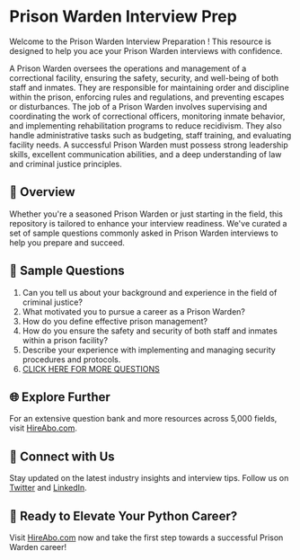 # Prison Warden Interview Prep

Welcome to the Prison Warden Interview Preparation ! This resource is designed to help you ace your Prison Warden interviews with confidence.

A Prison Warden oversees the operations and management of a correctional facility, ensuring the safety, security, and well-being of both staff and inmates. They are responsible for maintaining order and discipline within the prison, enforcing rules and regulations, and preventing escapes or disturbances. The job of a Prison Warden involves supervising and coordinating the work of correctional officers, monitoring inmate behavior, and implementing rehabilitation programs to reduce recidivism. They also handle administrative tasks such as budgeting, staff training, and evaluating facility needs. A successful Prison Warden must possess strong leadership skills, excellent communication abilities, and a deep understanding of law and criminal justice principles.

## 🚀 Overview

Whether you're a seasoned Prison Warden or just starting in the field, this repository is tailored to enhance your interview readiness. We've curated a set of sample questions commonly asked in Prison Warden interviews to help you prepare and succeed.

## 📝 Sample Questions

1. Can you tell us about your background and experience in the field of criminal justice?
2. What motivated you to pursue a career as a Prison Warden?
3. How do you define effective prison management?
4. How do you ensure the safety and security of both staff and inmates within a prison facility?
5. Describe your experience with implementing and managing security procedures and protocols.
6. [CLICK HERE FOR MORE QUESTIONS](https://hireabo.com/job/9_1_41/Prison%20Warden)

## 🌐 Explore Further

For an extensive question bank and more resources across 5,000 fields, visit [HireAbo.com](https://www.hireabo.com).

## 📱 Connect with Us

Stay updated on the latest industry insights and interview tips. Follow us on [Twitter](https://twitter.com/hireabo) and [LinkedIn](https://www.linkedin.com/in/hire-abo-3609972a8/).

## 🚀 Ready to Elevate Your Python Career?

Visit [HireAbo.com](https://www.hireabo.com) now and take the first step towards a successful Prison Warden career!